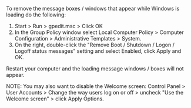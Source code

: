 To remove the message boxes / windows that appear while Windows is loading do the following:

1. Start > Run > gpedit.msc > Click OK
2. In the Group Policy window select Local Computer Policy > Computer Configuration > Administrative Templates > System.
3. On the right, double-click the "Remove Boot / Shutdown / Logon / Logoff status messages" setting and select Enabled, click Apply and OK.

Restart your computer and the loading message windows / boxes will not appear.

NOTE: You may also want to disable the Welcome screen: Control Panel > User Accounts > Change the way users log on or off > uncheck "Use the Welcome screen" > click Apply Options.